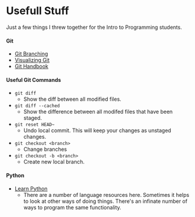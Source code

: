 # Usefull Stuff
Just a few things I threw together for the Intro to Programming students.

#### Git

* [Git Branching](https://learngitbranching.js.org/)
* [Visualizing Git](http://git-school.github.io/visualizing-git/)
* [Git Handbook](https://guides.github.com/introduction/git-handbook/)

#### Useful Git Commands

* `git diff`
  * Show the diff between all modified files.
* `git diff --cached`
  * Show the difference between all modifed files that have been staged.
* `git reset HEAD~`
  * Undo local commit. This will keep your changes as unstaged changes.
* `git checkout <branch>`
  * Change branches
* `git checkout -b <branch>`
  * Create new local branch.

#### Python

* [Learn Python](https://www.learnpython.org/)
  * There are a number of language resources here. Sometimes it helps to look at other ways of doing things. There's an infinate number of ways to program the same functionality.

